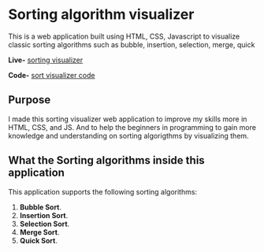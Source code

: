 # Sorting algorithm visualizer

This is a web application built using HTML, CSS, Javascript to visualize classic sorting algorithms such as bubble, insertion, selection, merge, quick 

**Live-** [sorting visualizer](https://utkarsh-626744.github.io/sorting-algo-visualizer/) 

**Code-** [sort visualizer code](https://github.com/Utkarsh-626744/sorting-algo-visualizer)

## Purpose

I made this sorting visualizer web application to improve my skills more in
HTML, CSS, and JS. And to help the beginners in programming to gain more knowledge and understanding on sorting algorigthms by visualizing them.

## What the Sorting algorithms inside this application

This application supports the following sorting algorithms:

1. **Bubble Sort**.
2. **Insertion Sort**.
3. **Selection Sort**.
4. **Merge Sort**.
5. **Quick Sort**.
